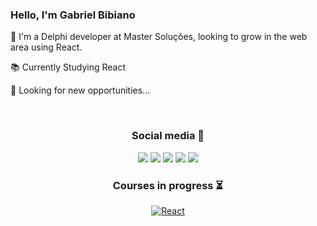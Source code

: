 ### Hello, I'm Gabriel Bibiano
<p align="left">
  👋 I'm a Delphi developer at Master Soluções, looking to grow in the web area using React.
<p align="left">
  📚 Currently Studying React
</p>
<p align="left">
  🔎 Looking for new opportunities...
</p>
<br/>

<h3 align="center">  
  Social media 👤
</h3>

<div align="center"> 
  
  <a href="https://www.instagram.com/biel_bibiano/" target="_blank"><img src="https://img.shields.io/badge/-Instagram-%23E4405F?style=for-the-badge&logo=instagram&logoColor=white" target="_blank"></a>
 <a href="https://discord.com/channels/1058349956798361652/1058349957414916148" target="_blank"><img src="https://img.shields.io/badge/Discord-7289DA?style=for-the-badge&logo=discord&logoColor=white" target="_blank"></a> 
  <a href="https://www.facebook.com/gabriel.bibiano.35/" target="_blank"><img src="https://img.shields.io/badge/Facebook-1877F2?style=for-the-badge&logo=facebook&logoColor=white" target="_blank"></a>
  <a href = "mailto:gabriel.bibiano@outlook.com"><img src="https://img.shields.io/badge/-Email-%23333?style=for-the-badge&logo=gmail&logoColor=white" target="_blank"></a>
  <a href="https://www.linkedin.com/in/gabriel-b-6383a1150" target="_blank"><img src="https://img.shields.io/badge/-LinkedIn-%230077B5?style=for-the-badge&logo=linkedin&logoColor=white" target="_blank"></a>
  
<h3 align="center">  
  Courses in progress ⏳
</h3>
  
<div align="center">
  
  <a href="#" target="_blank">![React](https://img.shields.io/badge/-React-yellow?style=for-the-badge&logo=React)</a>
  
 </div>
